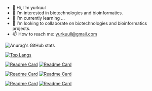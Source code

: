 - 👋 Hi, I’m yurkuul
- 👀 I’m interested in biotechnologies and bioinformatics.
- 🌱 I’m currently learning ...
- 💞️ I’m looking to collaborate on biotechnologies and bioinformatics projects.
- 📫 How to reach me: yurkuull@gmail.com

<!---
yurkuul/yurkuul is a ✨ special ✨ repository because its `README.md` (this file) appears on your GitHub profile.
You can click the Preview link to take a look at your changes.
--->


![Anurag's GitHub stats](https://github-readme-stats.vercel.app/api?username=yurkuul&show_icons=true&theme=dark)

[![Top Langs](https://github-readme-stats.vercel.app/api/top-langs/?username=yurkuul&langs_count=10&theme=dark)](https://github.com/anuraghazra/github-readme-stats)

[![Readme Card](https://github-readme-stats.vercel.app/api/pin/?theme=dark&username=anuraghazra&repo=github-readme-stats)](https://github.com/anuraghazra/github-readme-stats) [![Readme Card](https://github-readme-stats.vercel.app/api/pin/?theme=dark&username=anuraghazra&repo=github-readme-stats)](https://github.com/anuraghazra/github-readme-stats)

[![Readme Card](https://github-readme-stats.vercel.app/api/pin/?theme=dark&username=anuraghazra&repo=github-readme-stats)](https://github.com/anuraghazra/github-readme-stats) [![Readme Card](https://github-readme-stats.vercel.app/api/pin/?theme=dark&username=anuraghazra&repo=github-readme-stats)](https://github.com/anuraghazra/github-readme-stats)

[![Readme Card](https://github-readme-stats.vercel.app/api/pin/?theme=dark&username=anuraghazra&repo=github-readme-stats)](https://github.com/anuraghazra/github-readme-stats) [![Readme Card](https://github-readme-stats.vercel.app/api/pin/?theme=dark&username=anuraghazra&repo=github-readme-stats)](https://github.com/anuraghazra/github-readme-stats)
